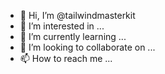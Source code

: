 - 👋 Hi, I’m @tailwindmasterkit
- 👀 I’m interested in ...
- 🌱 I’m currently learning ...
- 💞️ I’m looking to collaborate on ...
- 📫 How to reach me ...

<!---
tailwindmasterkit/tailwindmasterkit is a ✨ special ✨ repository because its `README.md` (this file) appears on your GitHub profile.
You can click the Preview link to take a look at your changes.
--->
